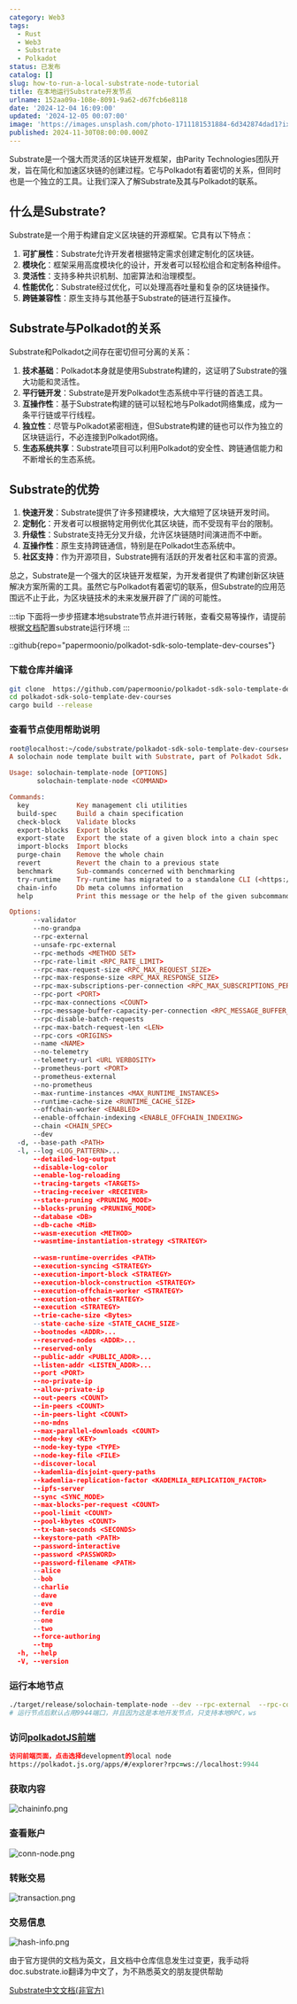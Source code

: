 ```yaml
---
category: Web3
tags:
  - Rust
  - Web3
  - Substrate
  - Polkadot
status: 已发布
catalog: []
slug: how-to-run-a-local-substrate-node-tutorial
title: 在本地运行Substrate开发节点
urlname: 152aa09a-108e-8091-9a62-d67fcb6e8118
date: '2024-12-04 16:09:00'
updated: '2024-12-05 00:07:00'
image: 'https://images.unsplash.com/photo-1711181531884-6d342874dad1?ixlib=rb-4.0.3&q=85&fm=jpg&crop=entropy&cs=srgb'
published: 2024-11-30T08:00:00.000Z
---
```


Substrate是一个强大而灵活的区块链开发框架，由Parity Technologies团队开发，旨在简化和加速区块链的创建过程。它与Polkadot有着密切的关系，但同时也是一个独立的工具。让我们深入了解Substrate及其与Polkadot的联系。


## 什么是Substrate?


Substrate是一个用于构建自定义区块链的开源框架。它具有以下特点：

1. **可扩展性**：Substrate允许开发者根据特定需求创建定制化的区块链。
2. **模块化**：框架采用高度模块化的设计，开发者可以轻松组合和定制各种组件。
3. **灵活性**：支持多种共识机制、加密算法和治理模型。
4. **性能优化**：Substrate经过优化，可以处理高吞吐量和复杂的区块链操作。
5. **跨链兼容性**：原生支持与其他基于Substrate的链进行互操作。

## Substrate与Polkadot的关系


Substrate和Polkadot之间存在密切但可分离的关系：

1. **技术基础**：Polkadot本身就是使用Substrate构建的，这证明了Substrate的强大功能和灵活性。
2. **平行链开发**：Substrate是开发Polkadot生态系统中平行链的首选工具。
3. **互操作性**：基于Substrate构建的链可以轻松地与Polkadot网络集成，成为一条平行链或平行线程。
4. **独立性**：尽管与Polkadot紧密相连，但Substrate构建的链也可以作为独立的区块链运行，不必连接到Polkadot网络。
5. **生态系统共享**：Substrate项目可以利用Polkadot的安全性、跨链通信能力和不断增长的生态系统。

## Substrate的优势

1. **快速开发**：Substrate提供了许多预建模块，大大缩短了区块链开发时间。
2. **定制化**：开发者可以根据特定用例优化其区块链，而不受现有平台的限制。
3. **升级性**：Substrate支持无分叉升级，允许区块链随时间演进而不中断。
4. **互操作性**：原生支持跨链通信，特别是在Polkadot生态系统中。
5. **社区支持**：作为开源项目，Substrate拥有活跃的开发者社区和丰富的资源。

总之，Substrate是一个强大的区块链开发框架，为开发者提供了构建创新区块链解决方案所需的工具。虽然它与Polkadot有着密切的联系，但Substrate的应用范围远不止于此，为区块链技术的未来发展开辟了广阔的可能性。


:::tip
下面将一步步搭建本地substrate节点并进行转账，查看交易等操作，请提前根据[文档](https://substrate-docs.pages.dev/en/install/macos/?mode=light)配置substrate运行环境
:::


::github{repo="papermoonio/polkadot-sdk-solo-template-dev-courses"}


### 下载仓库并编译


```bash
git clone  https://github.com/papermoonio/polkadot-sdk-solo-template-dev-courses 
cd polkadot-sdk-solo-template-dev-courses
cargo build --release
```


### 查看节点使用帮助说明


```prolog
root@localhost:~/code/substrate/polkadot-sdk-solo-template-dev-courses# ./target/release/solochain-template-node -h
A solochain node template built with Substrate, part of Polkadot Sdk.

Usage: solochain-template-node [OPTIONS]
       solochain-template-node <COMMAND>

Commands:
  key            Key management cli utilities
  build-spec     Build a chain specification
  check-block    Validate blocks
  export-blocks  Export blocks
  export-state   Export the state of a given block into a chain spec
  import-blocks  Import blocks
  purge-chain    Remove the whole chain
  revert         Revert the chain to a previous state
  benchmark      Sub-commands concerned with benchmarking
  try-runtime    Try-runtime has migrated to a standalone CLI (<https://github.com/paritytech/try-runtime-cli>). The subcommand exists as a stub and deprecation notice. It will be removed entirely some time after January 2024
  chain-info     Db meta columns information
  help           Print this message or the help of the given subcommand(s)

Options:
      --validator                                                                                Enable validator mode
      --no-grandpa                                                                               Disable GRANDPA
      --rpc-external                                                                             Listen to all RPC interfaces (default: local)
      --unsafe-rpc-external                                                                      Listen to all RPC interfaces
      --rpc-methods <METHOD SET>                                                                 RPC methods to expose. [default: auto] [possible values: auto, safe, unsafe]
      --rpc-rate-limit <RPC_RATE_LIMIT>                                                          RPC rate limiting (calls/minute) for each connection
      --rpc-max-request-size <RPC_MAX_REQUEST_SIZE>                                              Set the maximum RPC request payload size for both HTTP and WS in megabytes [default: 15]
      --rpc-max-response-size <RPC_MAX_RESPONSE_SIZE>                                            Set the maximum RPC response payload size for both HTTP and WS in megabytes [default: 15]
      --rpc-max-subscriptions-per-connection <RPC_MAX_SUBSCRIPTIONS_PER_CONNECTION>              Set the maximum concurrent subscriptions per connection [default: 1024]
      --rpc-port <PORT>                                                                          Specify JSON-RPC server TCP port
      --rpc-max-connections <COUNT>                                                              Maximum number of RPC server connections [default: 100]
      --rpc-message-buffer-capacity-per-connection <RPC_MESSAGE_BUFFER_CAPACITY_PER_CONNECTION>  The number of messages the RPC server is allowed to keep in memory [default: 64]
      --rpc-disable-batch-requests                                                               Disable RPC batch requests
      --rpc-max-batch-request-len <LEN>                                                          Limit the max length per RPC batch request
      --rpc-cors <ORIGINS>                                                                       Specify browser *origins* allowed to access the HTTP & WS RPC servers
      --name <NAME>                                                                              The human-readable name for this node
      --no-telemetry                                                                             Disable connecting to the Substrate telemetry server
      --telemetry-url <URL VERBOSITY>                                                            The URL of the telemetry server to connect to
      --prometheus-port <PORT>                                                                   Specify Prometheus exporter TCP Port
      --prometheus-external                                                                      Expose Prometheus exporter on all interfaces
      --no-prometheus                                                                            Do not expose a Prometheus exporter endpoint
      --max-runtime-instances <MAX_RUNTIME_INSTANCES>                                            The size of the instances cache for each runtime [max: 32] [default: 8]
      --runtime-cache-size <RUNTIME_CACHE_SIZE>                                                  Maximum number of different runtimes that can be cached [default: 2]
      --offchain-worker <ENABLED>                                                                Execute offchain workers on every block [default: when-authority] [possible values: always, never, when-authority]
      --enable-offchain-indexing <ENABLE_OFFCHAIN_INDEXING>                                      Enable offchain indexing API [default: false] [possible values: true, false]
      --chain <CHAIN_SPEC>                                                                       Specify the chain specification
      --dev                                                                                      Specify the development chain
  -d, --base-path <PATH>                                                                         Specify custom base path
  -l, --log <LOG_PATTERN>...                                                                     Sets a custom logging filter (syntax: `<target>=<level>`)
      --detailed-log-output                                                                      Enable detailed log output
      --disable-log-color                                                                        Disable log color output
      --enable-log-reloading                                                                     Enable feature to dynamically update and reload the log filter
      --tracing-targets <TARGETS>                                                                Sets a custom profiling filter
      --tracing-receiver <RECEIVER>                                                              Receiver to process tracing messages [default: log] [possible values: log]
      --state-pruning <PRUNING_MODE>                                                             Specify the state pruning mode
      --blocks-pruning <PRUNING_MODE>                                                            Specify the blocks pruning mode [default: archive-canonical]
      --database <DB>                                                                            Select database backend to use [possible values: rocksdb, paritydb, auto, paritydb-experimental]
      --db-cache <MiB>                                                                           Limit the memory the database cache can use
      --wasm-execution <METHOD>                                                                  Method for executing Wasm runtime code [default: compiled] [possible values: interpreted-i-know-what-i-do, compiled]
      --wasmtime-instantiation-strategy <STRATEGY>                                               The WASM instantiation method to use [default: pooling-copy-on-write] [possible values: pooling-copy-on-write, recreate-instance-copy-on-write, pooling,
                                                                                                 recreate-instance]
      --wasm-runtime-overrides <PATH>                                                            Specify the path where local WASM runtimes are stored
      --execution-syncing <STRATEGY>                                                             Runtime execution strategy for importing blocks during initial sync [possible values: native, wasm, both, native-else-wasm]
      --execution-import-block <STRATEGY>                                                        Runtime execution strategy for general block import (including locally authored blocks) [possible values: native, wasm, both, native-else-wasm]
      --execution-block-construction <STRATEGY>                                                  Runtime execution strategy for constructing blocks [possible values: native, wasm, both, native-else-wasm]
      --execution-offchain-worker <STRATEGY>                                                     Runtime execution strategy for offchain workers [possible values: native, wasm, both, native-else-wasm]
      --execution-other <STRATEGY>                                                               Runtime execution strategy when not syncing, importing or constructing blocks [possible values: native, wasm, both, native-else-wasm]
      --execution <STRATEGY>                                                                     The execution strategy that should be used by all execution contexts [possible values: native, wasm, both, native-else-wasm]
      --trie-cache-size <Bytes>                                                                  Specify the state cache size [default: 67108864]
      --state-cache-size <STATE_CACHE_SIZE>                                                      DEPRECATED: switch to `--trie-cache-size`
      --bootnodes <ADDR>...                                                                      Specify a list of bootnodes
      --reserved-nodes <ADDR>...                                                                 Specify a list of reserved node addresses
      --reserved-only                                                                            Whether to only synchronize the chain with reserved nodes
      --public-addr <PUBLIC_ADDR>...                                                             Public address that other nodes will use to connect to this node
      --listen-addr <LISTEN_ADDR>...                                                             Listen on this multiaddress
      --port <PORT>                                                                              Specify p2p protocol TCP port
      --no-private-ip                                                                            Always forbid connecting to private IPv4/IPv6 addresses
      --allow-private-ip                                                                         Always accept connecting to private IPv4/IPv6 addresses
      --out-peers <COUNT>                                                                        Number of outgoing connections we're trying to maintain [default: 8]
      --in-peers <COUNT>                                                                         Maximum number of inbound full nodes peers [default: 32]
      --in-peers-light <COUNT>                                                                   Maximum number of inbound light nodes peers [default: 100]
      --no-mdns                                                                                  Disable mDNS discovery (default: true)
      --max-parallel-downloads <COUNT>                                                           Maximum number of peers from which to ask for the same blocks in parallel [default: 5]
      --node-key <KEY>                                                                           Secret key to use for p2p networking
      --node-key-type <TYPE>                                                                     Crypto primitive to use for p2p networking [default: ed25519] [possible values: ed25519]
      --node-key-file <FILE>                                                                     File from which to read the node's secret key to use for p2p networking
      --discover-local                                                                           Enable peer discovery on local networks
      --kademlia-disjoint-query-paths                                                            Require iterative Kademlia DHT queries to use disjoint paths
      --kademlia-replication-factor <KADEMLIA_REPLICATION_FACTOR>                                Kademlia replication factor [default: 20]
      --ipfs-server                                                                              Join the IPFS network and serve transactions over bitswap protocol
      --sync <SYNC_MODE>                                                                         Blockchain syncing mode. [default: full] [possible values: full, fast, fast-unsafe, warp]
      --max-blocks-per-request <COUNT>                                                           Maximum number of blocks per request [default: 64]
      --pool-limit <COUNT>                                                                       Maximum number of transactions in the transaction pool [default: 8192]
      --pool-kbytes <COUNT>                                                                      Maximum number of kilobytes of all transactions stored in the pool [default: 20480]
      --tx-ban-seconds <SECONDS>                                                                 How long a transaction is banned for
      --keystore-path <PATH>                                                                     Specify custom keystore path
      --password-interactive                                                                     Use interactive shell for entering the password used by the keystore
      --password <PASSWORD>                                                                      Password used by the keystore
      --password-filename <PATH>                                                                 File that contains the password used by the keystore
      --alice                                                                                    Shortcut for `--name Alice --validator`
      --bob                                                                                      Shortcut for `--name Bob --validator`
      --charlie                                                                                  Shortcut for `--name Charlie --validator`
      --dave                                                                                     Shortcut for `--name Dave --validator`
      --eve                                                                                      Shortcut for `--name Eve --validator`
      --ferdie                                                                                   Shortcut for `--name Ferdie --validator`
      --one                                                                                      Shortcut for `--name One --validator`
      --two                                                                                      Shortcut for `--name Two --validator`
      --force-authoring                                                                          Enable authoring even when offline
      --tmp                                                                                      Run a temporary node
  -h, --help                                                                                     Print help (see more with '--help')
  -V, --version                                                                                  Print version
```


### 运行本地节点


```bash
./target/release/solochain-template-node --dev --rpc-external  --rpc-cors all
# 运行节点后默认占用9944端口，并且因为这是本地开发节点，只支持本地RPC，ws
```


### 访问[polkadotJS前端](https://polkadot.js.org/apps/#/explorer?rpc=ws://localhost:9944)


```prolog
访问前端页面，点击选择development的local node
https://polkadot.js.org/apps/#/explorer?rpc=ws://localhost:9944
```


### 获取内容


![chaininfo.png](https://prod-files-secure.s3.us-west-2.amazonaws.com/5d24fe63-e567-4804-86f9-9fdc62e13082/89be5adf-5619-4306-be75-45b425e3c446/chaininfo.png?X-Amz-Algorithm=AWS4-HMAC-SHA256&X-Amz-Content-Sha256=UNSIGNED-PAYLOAD&X-Amz-Credential=ASIAZI2LB4667WM7KXHX%2F20250410%2Fus-west-2%2Fs3%2Faws4_request&X-Amz-Date=20250410T213318Z&X-Amz-Expires=3600&X-Amz-Security-Token=IQoJb3JpZ2luX2VjEDMaCXVzLXdlc3QtMiJHMEUCIFSd7H3D7%2BNfjnIUpGk7JCzDFEftzYXgTe1h8KbbaNcJAiEA5En%2FqYBnuDwpjGGQsyg6iZC1DLenyLOeIRiiw9tEi4sqiAQIrP%2F%2F%2F%2F%2F%2F%2F%2F%2F%2FARAAGgw2Mzc0MjMxODM4MDUiDGUpvMuS9RWMSLqAnircA247nWmZY2HzhUhwk74ehw%2Bp5tTrFGcRmUg7JXr8hfqKun9hySuyp1OsmHYdqYQ9Zr%2BKdj5Nfz7n9j2yX96iLGtPWJqeHqF94Q26sTm5pK4QdZKkbkgCaarIZJ4TQeng%2FxHiELYwkcDASNsbd%2Bu8iqnF0rNYyVH%2BkTQNHJzS%2FFB4UK5O4aVxn1Znt5FfomGnVeFrt6%2FXNn4VC3duNBwZe04IuyuzJO5yHWZAqKoKt%2Fx4NMGoVfhIahPF86r9AakmKxmMrSYE1vMO66pxby8thDS37VYHQI2kXYQ6jXkILMKJjVeglRI9%2FARGZIf2WZJLDnHcTULQLciu6Hc%2FchdYv8B7DIrnwlDE2lFhOTPq3L0D8Ptj%2B4zwRIvDc6XVs04XGv9OhJPqYP7R%2BRkAV%2B3F%2FawQfHs9gT3rgGEOTun0m8Umaat23Yhc5R23trBzEa6JbaBeS3aELHZ%2Beiz2PTFeB4IRdCikCh4djUqEnK9%2B6L%2FR58d5lH%2FAIv1HLMXp4l%2FPyXvlBanO1TnZcscGn5aHghwaKbshCfXbddzcMUl43z%2FDGEaGOwnX%2FPry1bMnSjy9kRx%2B1haIkUtZ3MbyQRziXFgV5aldHFD2J0aMTSZmFRHTdEf8zMuTNWfZmaQMMMax4L8GOqUBP4QUevRX56gXUkRNkHtjZoj8uYDUxjy%2FxUJK5YTYBcibZUeyHvrnhrOT%2BFHsPO2nQeJG1%2ByVgyI6IaCN82yPvsynQjWNwaGMuJhPoSNL%2FSq1ff%2FsL%2FEWABTunvujLQF3jfuStiH%2Bvzq2Sp%2B5gfNjaSdbYvVF54T8zEqr87LabI5LkbklU9BnzK%2F2uAwAsXBmNl3CEEgxyk2GCqd7ccGZHxNb4aRD&X-Amz-Signature=1e42d7dc0b7307a35c1dc4952bda4a94cce3c1e2d7e3a5fb43174533ed8c2f50&X-Amz-SignedHeaders=host&x-id=GetObject)


### 查看账户


![conn-node.png](https://prod-files-secure.s3.us-west-2.amazonaws.com/5d24fe63-e567-4804-86f9-9fdc62e13082/05964f92-c6d8-42d1-b4a1-b3a852295683/conn-node.png?X-Amz-Algorithm=AWS4-HMAC-SHA256&X-Amz-Content-Sha256=UNSIGNED-PAYLOAD&X-Amz-Credential=ASIAZI2LB4667WM7KXHX%2F20250410%2Fus-west-2%2Fs3%2Faws4_request&X-Amz-Date=20250410T213318Z&X-Amz-Expires=3600&X-Amz-Security-Token=IQoJb3JpZ2luX2VjEDMaCXVzLXdlc3QtMiJHMEUCIFSd7H3D7%2BNfjnIUpGk7JCzDFEftzYXgTe1h8KbbaNcJAiEA5En%2FqYBnuDwpjGGQsyg6iZC1DLenyLOeIRiiw9tEi4sqiAQIrP%2F%2F%2F%2F%2F%2F%2F%2F%2F%2FARAAGgw2Mzc0MjMxODM4MDUiDGUpvMuS9RWMSLqAnircA247nWmZY2HzhUhwk74ehw%2Bp5tTrFGcRmUg7JXr8hfqKun9hySuyp1OsmHYdqYQ9Zr%2BKdj5Nfz7n9j2yX96iLGtPWJqeHqF94Q26sTm5pK4QdZKkbkgCaarIZJ4TQeng%2FxHiELYwkcDASNsbd%2Bu8iqnF0rNYyVH%2BkTQNHJzS%2FFB4UK5O4aVxn1Znt5FfomGnVeFrt6%2FXNn4VC3duNBwZe04IuyuzJO5yHWZAqKoKt%2Fx4NMGoVfhIahPF86r9AakmKxmMrSYE1vMO66pxby8thDS37VYHQI2kXYQ6jXkILMKJjVeglRI9%2FARGZIf2WZJLDnHcTULQLciu6Hc%2FchdYv8B7DIrnwlDE2lFhOTPq3L0D8Ptj%2B4zwRIvDc6XVs04XGv9OhJPqYP7R%2BRkAV%2B3F%2FawQfHs9gT3rgGEOTun0m8Umaat23Yhc5R23trBzEa6JbaBeS3aELHZ%2Beiz2PTFeB4IRdCikCh4djUqEnK9%2B6L%2FR58d5lH%2FAIv1HLMXp4l%2FPyXvlBanO1TnZcscGn5aHghwaKbshCfXbddzcMUl43z%2FDGEaGOwnX%2FPry1bMnSjy9kRx%2B1haIkUtZ3MbyQRziXFgV5aldHFD2J0aMTSZmFRHTdEf8zMuTNWfZmaQMMMax4L8GOqUBP4QUevRX56gXUkRNkHtjZoj8uYDUxjy%2FxUJK5YTYBcibZUeyHvrnhrOT%2BFHsPO2nQeJG1%2ByVgyI6IaCN82yPvsynQjWNwaGMuJhPoSNL%2FSq1ff%2FsL%2FEWABTunvujLQF3jfuStiH%2Bvzq2Sp%2B5gfNjaSdbYvVF54T8zEqr87LabI5LkbklU9BnzK%2F2uAwAsXBmNl3CEEgxyk2GCqd7ccGZHxNb4aRD&X-Amz-Signature=6866595e926e9798d8051c44261f4cc0d7a12bc5784c5c9d20dcde03dafab9c8&X-Amz-SignedHeaders=host&x-id=GetObject)


### 转账交易


![transaction.png](https://prod-files-secure.s3.us-west-2.amazonaws.com/5d24fe63-e567-4804-86f9-9fdc62e13082/65593d3b-9b56-4fbe-a383-1447c903127f/transaction.png?X-Amz-Algorithm=AWS4-HMAC-SHA256&X-Amz-Content-Sha256=UNSIGNED-PAYLOAD&X-Amz-Credential=ASIAZI2LB4667WM7KXHX%2F20250410%2Fus-west-2%2Fs3%2Faws4_request&X-Amz-Date=20250410T213318Z&X-Amz-Expires=3600&X-Amz-Security-Token=IQoJb3JpZ2luX2VjEDMaCXVzLXdlc3QtMiJHMEUCIFSd7H3D7%2BNfjnIUpGk7JCzDFEftzYXgTe1h8KbbaNcJAiEA5En%2FqYBnuDwpjGGQsyg6iZC1DLenyLOeIRiiw9tEi4sqiAQIrP%2F%2F%2F%2F%2F%2F%2F%2F%2F%2FARAAGgw2Mzc0MjMxODM4MDUiDGUpvMuS9RWMSLqAnircA247nWmZY2HzhUhwk74ehw%2Bp5tTrFGcRmUg7JXr8hfqKun9hySuyp1OsmHYdqYQ9Zr%2BKdj5Nfz7n9j2yX96iLGtPWJqeHqF94Q26sTm5pK4QdZKkbkgCaarIZJ4TQeng%2FxHiELYwkcDASNsbd%2Bu8iqnF0rNYyVH%2BkTQNHJzS%2FFB4UK5O4aVxn1Znt5FfomGnVeFrt6%2FXNn4VC3duNBwZe04IuyuzJO5yHWZAqKoKt%2Fx4NMGoVfhIahPF86r9AakmKxmMrSYE1vMO66pxby8thDS37VYHQI2kXYQ6jXkILMKJjVeglRI9%2FARGZIf2WZJLDnHcTULQLciu6Hc%2FchdYv8B7DIrnwlDE2lFhOTPq3L0D8Ptj%2B4zwRIvDc6XVs04XGv9OhJPqYP7R%2BRkAV%2B3F%2FawQfHs9gT3rgGEOTun0m8Umaat23Yhc5R23trBzEa6JbaBeS3aELHZ%2Beiz2PTFeB4IRdCikCh4djUqEnK9%2B6L%2FR58d5lH%2FAIv1HLMXp4l%2FPyXvlBanO1TnZcscGn5aHghwaKbshCfXbddzcMUl43z%2FDGEaGOwnX%2FPry1bMnSjy9kRx%2B1haIkUtZ3MbyQRziXFgV5aldHFD2J0aMTSZmFRHTdEf8zMuTNWfZmaQMMMax4L8GOqUBP4QUevRX56gXUkRNkHtjZoj8uYDUxjy%2FxUJK5YTYBcibZUeyHvrnhrOT%2BFHsPO2nQeJG1%2ByVgyI6IaCN82yPvsynQjWNwaGMuJhPoSNL%2FSq1ff%2FsL%2FEWABTunvujLQF3jfuStiH%2Bvzq2Sp%2B5gfNjaSdbYvVF54T8zEqr87LabI5LkbklU9BnzK%2F2uAwAsXBmNl3CEEgxyk2GCqd7ccGZHxNb4aRD&X-Amz-Signature=60655ee7d6a3e0e8e4e4b78f0f51ebd167ad328691ceb0f9d9af879ba1bf4228&X-Amz-SignedHeaders=host&x-id=GetObject)


### 交易信息


![hash-info.png](https://prod-files-secure.s3.us-west-2.amazonaws.com/5d24fe63-e567-4804-86f9-9fdc62e13082/7b9b0ba8-edf2-4998-9e9d-9cde7a64aa23/hash-info.png?X-Amz-Algorithm=AWS4-HMAC-SHA256&X-Amz-Content-Sha256=UNSIGNED-PAYLOAD&X-Amz-Credential=ASIAZI2LB4667WM7KXHX%2F20250410%2Fus-west-2%2Fs3%2Faws4_request&X-Amz-Date=20250410T213318Z&X-Amz-Expires=3600&X-Amz-Security-Token=IQoJb3JpZ2luX2VjEDMaCXVzLXdlc3QtMiJHMEUCIFSd7H3D7%2BNfjnIUpGk7JCzDFEftzYXgTe1h8KbbaNcJAiEA5En%2FqYBnuDwpjGGQsyg6iZC1DLenyLOeIRiiw9tEi4sqiAQIrP%2F%2F%2F%2F%2F%2F%2F%2F%2F%2FARAAGgw2Mzc0MjMxODM4MDUiDGUpvMuS9RWMSLqAnircA247nWmZY2HzhUhwk74ehw%2Bp5tTrFGcRmUg7JXr8hfqKun9hySuyp1OsmHYdqYQ9Zr%2BKdj5Nfz7n9j2yX96iLGtPWJqeHqF94Q26sTm5pK4QdZKkbkgCaarIZJ4TQeng%2FxHiELYwkcDASNsbd%2Bu8iqnF0rNYyVH%2BkTQNHJzS%2FFB4UK5O4aVxn1Znt5FfomGnVeFrt6%2FXNn4VC3duNBwZe04IuyuzJO5yHWZAqKoKt%2Fx4NMGoVfhIahPF86r9AakmKxmMrSYE1vMO66pxby8thDS37VYHQI2kXYQ6jXkILMKJjVeglRI9%2FARGZIf2WZJLDnHcTULQLciu6Hc%2FchdYv8B7DIrnwlDE2lFhOTPq3L0D8Ptj%2B4zwRIvDc6XVs04XGv9OhJPqYP7R%2BRkAV%2B3F%2FawQfHs9gT3rgGEOTun0m8Umaat23Yhc5R23trBzEa6JbaBeS3aELHZ%2Beiz2PTFeB4IRdCikCh4djUqEnK9%2B6L%2FR58d5lH%2FAIv1HLMXp4l%2FPyXvlBanO1TnZcscGn5aHghwaKbshCfXbddzcMUl43z%2FDGEaGOwnX%2FPry1bMnSjy9kRx%2B1haIkUtZ3MbyQRziXFgV5aldHFD2J0aMTSZmFRHTdEf8zMuTNWfZmaQMMMax4L8GOqUBP4QUevRX56gXUkRNkHtjZoj8uYDUxjy%2FxUJK5YTYBcibZUeyHvrnhrOT%2BFHsPO2nQeJG1%2ByVgyI6IaCN82yPvsynQjWNwaGMuJhPoSNL%2FSq1ff%2FsL%2FEWABTunvujLQF3jfuStiH%2Bvzq2Sp%2B5gfNjaSdbYvVF54T8zEqr87LabI5LkbklU9BnzK%2F2uAwAsXBmNl3CEEgxyk2GCqd7ccGZHxNb4aRD&X-Amz-Signature=f4c27173761ac4217ed5d8b961371e49a4254ae57fa8e9e960c213a7aac5170f&X-Amz-SignedHeaders=host&x-id=GetObject)


由于官方提供的文档为英文，且文档中仓库信息发生过变更，我手动将doc.substrate.io翻译为中文了，为不熟悉英文的朋友提供帮助


[ Substrate中文文档(非官方)](https://substrate-docs.pages.dev/en/tutorials/build-a-blockchain/?mode=light)

